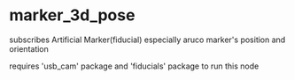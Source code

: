 # marker_3d_pose
subscribes Artificial Marker(fiducial) especially aruco marker's position and orientation

requires 'usb_cam' package and 'fiducials' package to run this node
